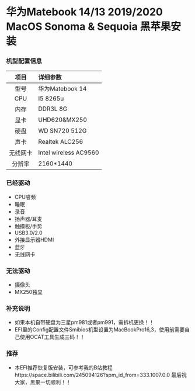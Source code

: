 # 华为Matebook 14/13 2019/2020 MacOS Sonoma & Sequoia 黑苹果安装
### 机型配置信息
| 项目 | 详细参数|
| :--: | :-------------------- |
| 型号 | 华为Matebook 14    |
| CPU  | I5 8265u |
|内存| DDR3L 8G|
| 显卡 | UHD620&MX250|
| 硬盘 | WD SN720 512G|
| 声卡 | Realtek ALC256 |
| 无线网卡 | Intel wireless AC9560 |
|分辨率| 2160*1440|
### 已经驱动
* CPU睿频
* 睡眠
* 录音
* 扬声器/耳麦
* 触摸板/手势
* USB3.0/2.0
* 外接显示器HDMI
* 蓝牙
* 无线网卡
### 无法驱动
* 摄像头
* MX250独显
### 补充说明
* 如果本机自带硬盘为三星pm981或者pm991，需拆机更换！！
* EFI里的Config配置文件Smibios机型设置为MacBookPro16,3，使用前需要自己使用OCAT工具生成三码！！
### 推荐
* 本EFI推荐恢复版安装，可参考我的B站教程https://space.bilibili.com/245094126?spm_id_from=333.1007.0.0
最后祝大家，黑果一切顺利！！
